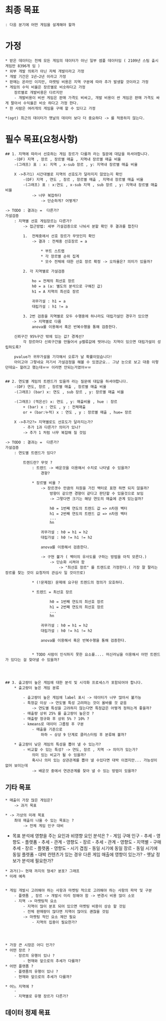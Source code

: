 
# 최종 목표 
    : 다음 분기에 어떤 게임을 설계해야 할까

# 가정
    * 받은 데이터는 전체 모든 게임의 데이터가 아닌 일부 셈플 데이터임 ( 2109년 스팀 출시 게임만 8396개 임 )
    * 외부 개발 의뢰가 아닌 자체 개발이라고 가정
    * 개발 기간은 1년~2년 이라고 가정
    * 판매는 온라인 이지만, 마켓팅 비용은 지역 구분에 따라 추가 발생할 것이라고 가정
    * 게임의 수익 비율은 장르별로 비슷하다고 가정
        장르별로 개발비용은 다르지만
        - 개발비용이 비싼 게임은 판매 가격도 비싸고, 개발 비용이 싼 게임은 판매 가격도 싸게 팔아서 수익율은 비슷 하다고 가정 한다.
    * 한 사람은 여러개의 게임을 구매 할 수 있다고 가정

    *(opt) 최근의 데이터가 옛날의 데이터 보다 더 중요하다 -> 를 적용하지 않는다.

# 필수 목표(요청사항) 
    ## 1. 지역에 따라서 선호하는 게임 장르가 다를까 라는 질문에 대답을 하셔야합니다.
        -(DF) 지역 , 장르 , 장르별 매출 , 지역내 장르별 매출 비율
        -(그래프) 표 : x: 지역 , x-sub 장르 , y: 지역내 장르별 매출 비율 

        X ->추가1) 시간대별로 지역의 선호도가 달라지지 않았는지 확인
            -(DF) 지역 , 연도 , 장르 , 장르별 매출 , 지역내 장르별 매출 비율
            -(그래프) 표 : x:연도 , x-sub 지역 , sub 장르 , y: 지역내 장르별 매출 비율 
                -> 너무 복잡하다 
                    -> 단순하게? 어떻게?

    -> TODO : 결과는 =  다른가? 
    가설검증 
        : 지역별 선호 게임장르는 다른가?
            -> 접근방법: 세부 가설검증으로 나눠서 분할 확인 후 결과를 합친다

            1.  전체중에서 선호 장르가 무엇인지 확인
                -> 결과 : 전체중 선호장르 = a

                    * 부트 스트랩
                    * 각 장르별 순위 집계
                    * 모수 전체에 대한 선호 장르 확정 -> 오차율은? 의미가 있을까?

            2. 각 지역별로 가설검증

                ho = 전체의 최선호 장르
                h0 = a (a: 별도의 분석으로 구해진 값)
                h1 = A 지역의 최선호 장르

                귀무가설 : h1 = a
                대립가설 : h1 != a

            3. 2번 검증을 지역별로 모두 수행중에 하나라도 대립가설인 경우가 있으면 
                -> 지역별로 다름 
                anova를 이용해서 혹은 반복수행을 통해 검증한다.

        신뢰구간 95%구간 밖에 있는 값? 경계선?
            각 장르마다 신뢰구간을 만들어서 p벨류값에 벗어나는 지역이 있으면 대립가설이 성립하도록?

        pvalue가 귀무가설을 기각해서 오류가 날 확률이었습니다!
        아이고야 그렇네요 저기서 가설검정을 해볼 수 있겠군요.. 그냥 눈으로 보고 대충 이렇던데요~ 할려고 했는데ㅠㅠ 이러면 안되는거였어ㅠㅠ


    ## 2. 연도별 게임의 트렌드가 있을까 라는 질문에 대답을 하셔야합니다.
        -(DF) 연도, 장르 , 장르별 매출 , 장르별 매출 비율 
        -(그래프) (bar) x: 연도 , sub 장르 , y: 장르별 매출 비율

        -(그래프) (꺽은선) x: 연도 , y: 매출비율 , hue : 장르
            + (bar) x : 연도 , y : 전체매출  
            or + (bar:누적) x : 연도 , y : 장르별 매출 , hue= 장르  

        X ->추가2?> 지역별로도 선호도가 달라지는가? 
            - 추가 1과 다른가? 의미가 있나? 
            -> 추가 1 처럼 너무 복잡해 질 것임 

    -> TODO : 결과는 =  다른가? 
    가설검증 
        : 연도별 트렌드가 있다?

            트렌드란? 무엇 ? 
                : 트렌드 -> 배운것을 이용해서 수치로 나타낼 수 있을까?
                    경향?
                
                * 장르별 비율 ?
                    -> 장르갯수 만큼의 차원을 가진 백터로 표현 하면 되지 않을까? 
                        방향이 같으면 경향이 같다고 판단할 수 있을것으로 보임
                        -> 그렇다면 크기는 해당 연도의 매출에 관계 있는걸까?

                        h0 = 1번째 연도의 트렌드 값 => n차원 벡터
                        h1 = 2번째 연도의 트렌드 값 => n차원 벡터
                        ...
                        hn 

                    귀무가설 : h0 = h1 = h2
                    대립가설 : h0 != h1 != h2

                    anova를 이용해서 검증한다.

                    -> 구현 불가 ( 벡터의 유사도를 구하는 방법을 아직 모른다.)
                        -> 단순화 시켜야 함
                            -> "최선호 장르" 를 트렌드로 가정한다.( 가장 잘 팔리는 장르를 찾는 것이 요청자의 관심사 일 것이므로)

                * (!문제점) 문제에 요구된 트렌드의 정의가 모호하다.

                * 트렌드 = 최선호 장르
                    
                        h0 = 1번째 연도의 최선호 장르 
                        h1 = 2번째 연도의 최선호 장르 
                        ...
                        hn 

                    귀무가설 : h0 = h1 = h2
                    대립가설 : h0 != h1 != h2

                    anova를 이용해서 혹은 반복수행을 통해 검증한다.


                * TODO 사람이 인식하지 못한 요소를.... 머신러닝을 이용해서 어떤 트렌드가 있다는 걸 찾아낼 수 있을까? 


    

    ## 3. 출고량이 높은 게임에 대한 분석 및 시각화 프로세스가 포함되어야 합니다.
        * 출고량이 높은 게임 분류

            - 출고량이 높은 게임에 label 표시 -> 데이터가 너무 많아서 불가능
            - 특정값 이상 -> 연도별 특성 고려하는 것이 올바를 것 같음
                -> 연도별 특성을 고려하지 않는다면 특정값은 어떻게 정하는게 좋을까?
            - 매출량 상위 25% 를 출고량이 높은것 ?
            - 매출량 정규화 후 상위 5% ? 10% ?
            - kmeans로 데이터 그룹핑 후 구분
                - 매출을 기준으로 
                    하하 ~ 상상 9 단계로 클러스터링 후 분류해 볼까?

        * 출고량이 낮은 게임의 특성을 뽑아 낼 수 있는가?
            - 비교할 수 있는 특성? -> 연도, 장르 , 지역 -> 의미가 있는가? 
                의미 있는 비교가 될 수 있을까?
                혹시나 의미 있는 상관관계를 뽑아 낼 수있다면 대박 이겠지만... 가능성이 없어 보이는데
                -> 배운것 중에서 연관관계를 찾아 낼 수 있는 방법이 있을까?



## 기타 목표
    * 매출이 가장 많은 게임은? 
        -> 과거 목표

    * -> 가상의 미래 목표
        최대 매출이 나올 수 있는 목표는 ?
            -> 전체 게임 인구 대비 

   * 목표 분석에 영향을 주는 요인과 비영향 요인 분석은 ?
            - 게임 구매 인구 
                - 추세
                - 영향도
            - 플랫폼 
                - 추세
                - 관계
                - 영향도
            - 장르
                - 추세
                - 관계
                - 영향도
            - 지역별
                - 구매 추세
                - 장르
                - 플랫폼
                - 영향도
            - 시기 겹침
                - 동일 시기에 동일 장르
                - 동일 시기에 동일 플렛폼
            - 대박 컨텐츠가 있는 경우 다른 게임 매출에 영향이 있는가?
            - 옛날 정보가 분석에 필요한가?


    * 과거()~ 현재 까지의 형세? 분포? 그래프
    * 미래 예측


    * 게임 개발시 고려해야 하는 사항과 마켓팅 적으로 고려해야 하는 사항의 파악 및 구분
        - 플랫폼 , 장르 -> 개발시 미리 정해야 함 -> 변경시 비용 많이 소모
        - 지역 -> 마켓팅적 요소 
            - 지역이 많이 분포 되어 있으면 마켓팅 비용이 상승 할 것임
            - 전체 판매량이 많다면 지역이 많아도 괜찮을 것임
            -> 마켓팅 적인 요소 제안 필요
                - 지역의 집중이 필요한가?
         
    


    * 가장 큰 시장은 어디 인가?
    * 어떤 장르 ?
        - 장르의 유행이 있나 ?
            - 현재와 앞으로의 추세가 다를까?
    * 어떤 플랫폼 ?
        - 플랫폼의 유행이 있나 ?
        - 현재와 앞으로의 추세가 다를까?

    * 어느 지역에 ?
        - 
        - 지역별로 유행 장르가 다른가?



## 데이터 정제 목표


